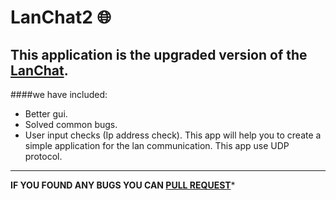 # LanChat2 :globe_with_meridians:
This application is the upgraded version of the [LanChat](https://github.com/0xpulsar/LanChat).
---
####we have included:
* Better gui.
* Solved common bugs.
* User input checks (Ip address check).
This app will help you to create a simple application for the lan communication. This app use UDP protocol.
---
**IF YOU FOUND ANY BUGS YOU CAN [PULL REQUEST](https://github.com/0xpulsar/LanChat2/pulls)***

